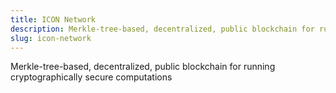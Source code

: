```yaml
---
title: ICON Network
description: Merkle-tree-based, decentralized, public blockchain for running cryptographically secure computations
slug: icon-network
---
```


Merkle-tree-based, decentralized, public blockchain for running cryptographically secure computations